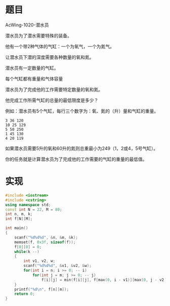 # 题目

AcWing-1020-潜水员

潜水员为了潜水需要特殊的装备。

他有一个带2种气体的气缸：一个为氧气，一个为氮气。

让潜水员下潜的深度需要各种数量的氧和氮。

潜水员有一定数量的气缸。

每个气缸都有重量和气体容量

潜水员为了完成他的工作需要特定数量的氧和氮。

他完成工作所需气缸的总量的最低限度是多少？

例如：潜水员有5个气缸，每行三个数字为：氧、氮的（升）量和气缸的重量。

```
3 36 120
10 25 129
5 50 250
1 45 130
4 20 119
```

如果潜水员需要5升的氧和60升的氮则总重最小为249（1，2或4，5号气缸）。

你的任务就是计算潜水员为了完成他的工作需要的气缸的重量的最低值。

# 实现

```cpp
#include <iostream>
#include <cstring>
using namespace std;
const int N = 22, M = 80;
int n, m, k;
int f[N][M];

int main()
{
    scanf("%d%d%d", &n, &m, &k);
    memset(f, 0x3f, sizeof(f));
    f[0][0] = 0;
    while(k --)
    {
        int v1, v2, w;
        scanf("%d%d%d", &v1, &v2, &w);
        for(int i = n; i >= 0; -- i)
            for(int j = m; j >= 0; -- j)
                f[i][j] = min(f[i][j], f[max(0, i - v1)][max(0, j - v2)] + w);
    }
    printf("%d\n", f[n][m]);
    return 0;
}
```

